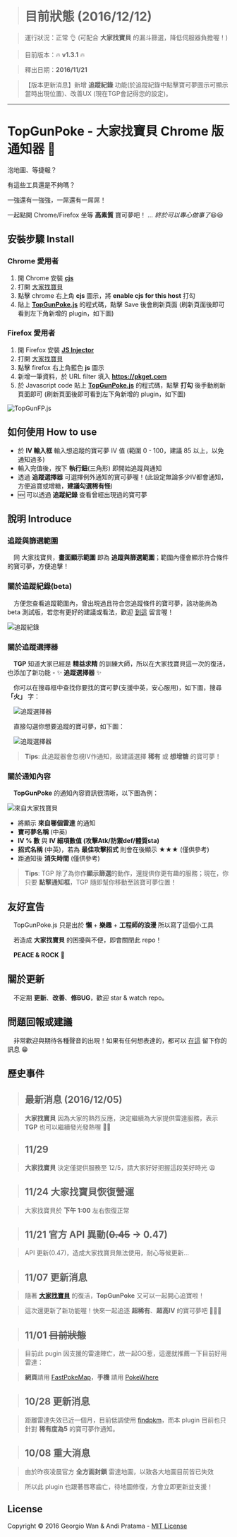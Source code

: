 > # 目前狀態 (2016/12/12)

> 運行狀況：正常 :ok_hand: (可配合 **大家找寶貝** 的漏斗篩選，降低伺服器負擔喔！)

> 目前版本：:fire: **v1.3.1** :fire:

> 釋出日期：**2016/11/21**

> 【版本更新消息】新增 **追蹤紀錄** 功能(於追蹤紀錄中點擊寶可夢圖示可顯示當時出現位置)、改善UX (現在TGP會記得您的設定)。

---

# TopGunPoke - 大家找寶貝 Chrome 版通知器 :loudspeaker:

泡地圖、等捷報？

有這些工具還是不夠嗎？

一強還有一強強，一屌還有一屌屌！

一起點開 Chrome/Firefox 坐等 **高素質** 寶可夢吧！ *... 終於可以專心做事了*:laughing::laughing:

## 安裝步驟 Install

### Chrome 愛用者

1. 開 Chrome 安裝 [**cjs**](https://chrome.google.com/webstore/detail/custom-javascript-for-web/poakhlngfciodnhlhhgnaaelnpjljija)
2. 打開 [大家找寶貝](https://pkget.com/)
3. 點擊 chrome 右上角 **cjs** 圖示，將 **enable cjs for this host** 打勾
4. 貼上 [**TopGunPoke.js**](https://github.com/GeorgioWan/TopGunPoke.js/blob/master/TopGunPoke.js) 的程式碼，點擊 Save 後會刷新頁面 (刷新頁面後即可看到左下角新增的 plugin，如下圖)

### Firefox 愛用者

1. 開 Firefox 安裝 [**JS Injector**](https://addons.mozilla.org/zh-TW/firefox/addon/js-injector/)
2. 打開 [大家找寶貝](https://pkget.com/)
3. 點擊 firefox 右上角藍色 **js** 圖示
4. 新增一筆資料，於 URL filter 填入 **https://pkget.com**
5. 於 Javascript code 貼上 [**TopGunPoke.js**](https://github.com/GeorgioWan/TopGunPoke.js/blob/master/TopGunPoke.js) 的程式碼，點擊 **打勾** 後手動刷新頁面即可 (刷新頁面後即可看到左下角新增的 plugin，如下圖)

![TopGunFP.js](http://i.imgur.com/tyeM0Ij.png)

## 如何使用 How to use

* 於 **IV 輸入框** 輸入想追蹤的寶可夢 IV 值 (範圍 0 - 100，建議 85 以上，以免通知過多)
* 輸入完值後，按下 **執行鈕**(三角形) 即開始追蹤與通知
* 透過 **追蹤選擇器** 可選擇例外通知的寶可夢喔！(此設定無論多少IV都會通知，方便追寶或增糖，**建議勾選稀有怪**)
* :new: 可以透過 **追蹤紀錄** 查看曾經出現過的寶可夢

## 說明 Introduce

### 追蹤與篩選範圍

　同 大家找寶貝，**畫面顯示範圍** 即為 **追蹤與篩選範圍**；範圍內僅會顯示符合條件的寶可夢，方便追擊！

### 關於追蹤紀錄(beta)

　方便您查看追蹤範圍內，曾出現過且符合您追蹤條件的寶可夢，該功能尚為 beta 測試版，若您有更好的建議或看法，歡迎 [到這](https://github.com/GeorgioWan/TopGunPoke.js/issues/5) 留言喔！
 
![追蹤紀錄](http://i.imgur.com/0EH2Yyd.png)

### 關於追蹤選擇器

　**TGP** 知道大家已經是 **精益求精** 的訓練大師，所以在大家找寶貝這一次的復活，也添加了新功能 - :sparkles: **追蹤選擇器** :sparkles:
 
　你可以在搜尋框中查找你要找的寶可夢(支援中英，安心服用)，如下圖，搜尋 **「火」** 字：
 
　![追蹤選擇器](http://i.imgur.com/WkFYxg3.png)
 
　直接勾選你想要追蹤的寶可夢，如下圖：
 
　![追蹤選擇器](http://i.imgur.com/upCnx3l.png)
 
> **Tips**: 此追蹤器會忽視IV作通知，故建議選擇 **稀有** 或 **想增糖** 的寶可夢！

### 關於通知內容
 
　**TopGunPoke** 的通知內容資訊很清晰，以下圖為例：
 
![來自大家找寶貝](http://i.imgur.com/BLplz70.png)

* 將顯示 **來自哪個雷達** 的通知
* **寶可夢名稱** (中英)
* **IV % 數** 與 **IV 細項數值 (攻擊Atk/防禦def/體質sta)**
* **招式名稱** (中英)，若為 **最佳攻擊招式** 則會在後顯示 ★★★ (僅供參考)
* 距通知後 **消失時間** (僅供參考)

> **Tips**: TGP 除了為你作**顯示篩選**的動作，還提供你更有趣的服務；現在，你只要 **點擊通知框**，TGP 隨即幫你移動至該寶可夢位置！

## 友好宣告

　TopGunPoke.js 只是出於 **懶** + **樂趣** + **工程師的浪漫** 所以寫了這個小工具
 
　若造成 **大家找寶貝** 的困擾與不便，即會關閉此 repo！
 
　**PEACE & ROCK** :metal:

## 關於更新

　不定期 **更新**、**改善**、**修BUG**，歡迎 star & watch repo。
 
## 問題回報或建議

　非常歡迎與期待各種聲音的出現！如果有任何想表達的，都可以 [在這](https://github.com/GeorgioWan/TopGunPoke.js/issues/3) 留下你的訊息 :grin:

## 歷史事件
> ## 最新消息 (2016/12/05)

> **大家找寶貝** 因為大家的熱烈反應，決定繼續為大家提供雷達服務，表示 **TGP** 也可以繼續發光發熱喔 :tada::tada:

> ## 11/29

> **大家找寶貝** 決定僅提供服務至 12/5，請大家好好把握這段美好時光 :weary:

> ## 11/24 大家找寶貝恢復營運

> 大家找寶貝於 **下午 1:00** 左右恢復正常

> ## 11/21 官方 API 異動(~~0.45~~ → 0.47)

> API 更新(0.47)，造成大家找寶貝無法使用，耐心等候更新...

> ## 11/07 更新消息

> 隨著 [**大家找寶貝**](https://pkget.com/) 的復活，**TopGunPoke** 又可以一起開心追寶啦！

> 這次還更新了新功能喔！快來一起追逐 **超稀有**、**超高IV** 的寶可夢吧 :tada::tada::tada:

> ## 11/01 ~~目前狀態~~

> 目前此 pugin 因支援的雷達陣亡，故一起GG惹，這邊就推薦一下目前好用雷達：
  
> **網頁**請用 [FastPokeMap](https://fastpokemap.se/beta/)，**手機** 請用 [PokeWhere](http://pokewhere.co/?utm_source=fb&utm_medium=apost-tw)

> ## 10/28 更新消息

> 距離雷達失效已近一個月，目前低調使用 [findpkm](https://findpkm.com/)，而本 plugin 目前也只針對 **稀有度為5** 的寶可夢作通知。

> ## 10/08 重大消息

> 由於昨夜凌晨官方 **全方面封鎖** 雷達地圖，以致各大地圖目前皆已失效

> 所以此 plugin 也跟著唇寒齒亡，待地圖修復，方會立即更新並支援！

## License

Copyright © 2016 Georgio Wan & Andi Pratama - [MIT License](https://github.com/GeorgioWan/TopGun56.js/blob/master/LICENSE)
